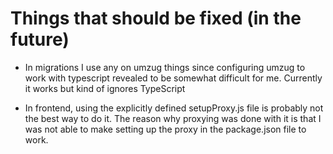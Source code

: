 # Things that should be fixed (in the future)

- In migrations I use any on umzug things since configuring umzug to work with typescript revealed to be somewhat difficult for me. Currently it works but kind of ignores TypeScript

- In frontend, using the explicitly defined setupProxy.js file is probably not the best way to do it. The reason why proxying was done with it is that I was not able to make setting up the proxy in the package.json file to work.
